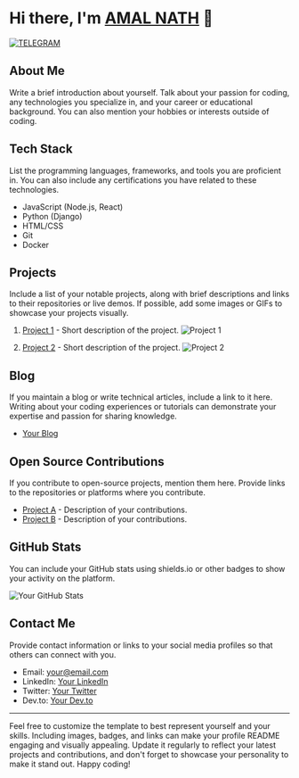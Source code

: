 
# Hi there, I'm [AMAL NATH](https://github.com/kyojuro6engoku/kyojuro6engoku) 👋

[![TELEGRAM](https://img.shields.io/badge/TELEGRAM-gold)](https://t.me/Unni0240)

## About Me

Write a brief introduction about yourself. Talk about your passion for coding, any technologies you specialize in, and your career or educational background. You can also mention your hobbies or interests outside of coding.

## Tech Stack

List the programming languages, frameworks, and tools you are proficient in. You can also include any certifications you have related to these technologies.

- JavaScript (Node.js, React)
- Python (Django)
- HTML/CSS
- Git
- Docker

## Projects

Include a list of your notable projects, along with brief descriptions and links to their repositories or live demos. If possible, add some images or GIFs to showcase your projects visually.

1. [Project 1](https://github.com/yourusername/project1) - Short description of the project.
   ![Project 1](project1-screenshot.png)

2. [Project 2](https://github.com/yourusername/project2) - Short description of the project.
   ![Project 2](project2-screenshot.png)

## Blog

If you maintain a blog or write technical articles, include a link to it here. Writing about your coding experiences or tutorials can demonstrate your expertise and passion for sharing knowledge.

- [Your Blog](https://yourblog.com)

## Open Source Contributions

If you contribute to open-source projects, mention them here. Provide links to the repositories or platforms where you contribute.

- [Project A](https://github.com/organization/projectA) - Description of your contributions.
- [Project B](https://github.com/organization/projectB) - Description of your contributions.

## GitHub Stats

You can include your GitHub stats using shields.io or other badges to show your activity on the platform.

![Your GitHub Stats](https://github-readme-stats.vercel.app/api?username=yourusername&show_icons=true&hide_title=true)

## Contact Me

Provide contact information or links to your social media profiles so that others can connect with you.

- Email: your@email.com
- LinkedIn: [Your LinkedIn](https://www.linkedin.com/in/yourprofile/)
- Twitter: [Your Twitter](https://twitter.com/yourhandle)
- Dev.to: [Your Dev.to](https://dev.to/yourhandle)

---

Feel free to customize the template to best represent yourself and your skills. Including images, badges, and links can make your profile README engaging and visually appealing. Update it regularly to reflect your latest projects and contributions, and don't forget to showcase your personality to make it stand out. Happy coding!
